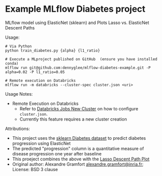 # Example MLflow Diabetes project

MLflow model using ElasticNet (sklearn) and Plots Lasso vs. ElasticNet Descent Paths

Usage:
```
# Via Python
python train_diabetes.py {alpha} {l1_ratio}

# Execute a MLproject published on GitHub  (ensure you have installed conda)
mlflow run git@github.com:dennyglee/mlflow-diabetes-example.git -P alpha=0.02 -P l1_ratio=0.05

# Remote execution on Databricks 
mlflow run -m databricks --cluster-spec cluster.json <uri>
```


Usage Notes:
* Remote Execution on Databricks
  * Refer to [Databricks Jobs New Cluster](https://docs.databricks.com/api/latest/jobs.html#jobsclusterspecnewcluster) on how to configure `cluster.json`. 
  * Currently this feature requires a new cluster creation

Attributions:
* This project uses the [sklearn Diabetes dataset](http://scikit-learn.org/stable/modules/generated/sklearn.datasets.load_diabetes.html) to predict diabetes progression using ElasticNet
 * The predicted "progression" column is a quantitative measure of disease progression one year after baseline
* This proeject combines the above with the [Lasso Descent Path Plot](http://scikit-learn.org/stable/auto_examples/linear_model/plot_lasso_coordinate_descent_path.html)
 * Original author: Alexandre Gramfort <alexandre.gramfort@inria.fr>; License: BSD 3 clause

